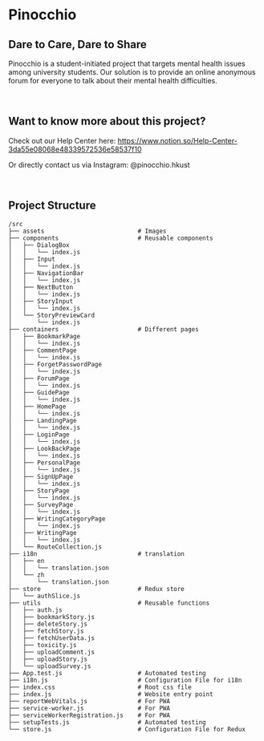 # Pinocchio

## Dare to Care, Dare to Share

Pinocchio is a student-initiated project that targets mental health issues among university students. Our solution is to provide an online anonymous forum for everyone to talk about their mental health difficulties.

<br>

## Want to know more about this project?

Check out our Help Center here:
https://www.notion.so/Help-Center-3da55e08068e48339572536e58537f10

Or directly contact us via Instagram: @pinocchio.hkust

<br>

## Project Structure

```
/src
├── assets                          # Images
├── components                      # Reusable components
│   ├── DialogBox
│   │   └── index.js
│   ├── Input
│   │   └── index.js
│   ├── NavigationBar
│   │   └── index.js
│   ├── NextButton
│   │   └── index.js
│   ├── StoryInput
│   │   └── index.js
│   └── StoryPreviewCard
│       └── index.js
├── containers                      # Different pages
│   ├── BookmarkPage
│   │   └── index.js
│   ├── CommentPage
│   │   └── index.js
│   ├── ForgetPasswordPage
│   │   └── index.js
│   ├── ForumPage
│   │   └── index.js
│   ├── GuidePage
│   │   └── index.js
│   ├── HomePage
│   │   └── index.js
│   ├── LandingPage
│   │   └── index.js
│   ├── LoginPage
│   │   └── index.js
│   ├── LookBackPage
│   │   └── index.js
│   ├── PersonalPage
│   │   └── index.js
│   ├── SignUpPage
│   │   └── index.js
│   ├── StoryPage
│   │   └── index.js
│   ├── SurveyPage
│   │   └── index.js
│   ├── WritingCategoryPage
│   │   └── index.js
│   ├── WritingPage
│   │   └── index.js
│   └── RouteCollection.js
├── i18n                            # translation
│   ├── en
│   │   └── translation.json
│   └── zh
│       └── translation.json
├── store                           # Redux store
│   └── authSlice.js
├── utils                           # Reusable functions
│   ├── auth.js
│   ├── bookmarkStory.js
│   ├── deleteStory.js
│   ├── fetchStory.js
│   ├── fetchUserData.js
│   ├── toxicity.js
│   ├── uploadComment.js
│   ├── uploadStory.js
│   └── uploadSurvey.js
├── App.test.js                     # Automated testing
├── i18n.js                         # Configuration File for i18n
├── index.css                       # Root css file
├── index.js                        # Website entry point
├── reportWebVitals.js              # For PWA
├── service-worker.js               # For PWA
├── serviceWorkerRegistration.js    # For PWA
├── setupTests.js                   # Automated testing
└── store.js                        # Configuration File for Redux
```

